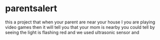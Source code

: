 # parentsalert
this a project that when your parent are near your house I you are playing video games then it will tell you that your mom is nearby you could tell by seeing the light is flashing red and we used ultrasonic sensor and 
